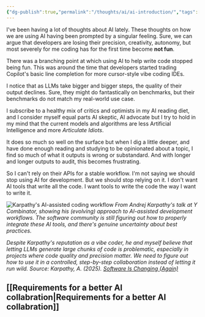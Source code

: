 ```yaml
---
{"dg-publish":true,"permalink":"/thoughts/ai/ai-introduction/","tags":["to_refactor","blogged"],"created":"2025-08-26T19:42:38.799+01:00","updated":"2025-08-30T08:53:00.562+01:00"}
---
```


I've been having a lot of thoughts about AI lately. These thoughts on how we are using AI having been prompted by a singular feeling. Sure, we can argue that developers are losing their precision, creativity, autonomy, but most severely for me coding has for the first time become  **not fun**.

There was a branching point at which using AI to help write code stopped being fun. This was around the time that developers started trading Copilot's basic line completion for more cursor-style vibe coding IDEs.

I notice that as LLMs take bigger and bigger steps, the quality of their output declines. Sure, they might do fantastically on benchmarks, but their benchmarks do not match my real-world use case.

I subscribe to a healthy mix of critics and optimists in my AI reading diet, and I consider myself equal parts AI skeptic, AI advocate but I try to hold in my mind that the current models and algorithms are less Artificial Intelligence and more *Articulate Idiots*.

It does so much so well on the surface but when I dig a little deeper, and have done enough reading and studying to be opinionated about a topic, I find so much of what it outputs is wrong or substandard. And with longer and longer outputs to audit, this becomes frustrating.

So I can't rely on their APIs for a stable workflow. I'm not saying we should stop using AI for development. But we should stop relying on it. I don't want AI tools that write all the code. I want tools to write the code the way I want to write it.


![Karpathy's AI-assisted coding workflow](/img/user/IMAGES/keep-agents-on-leash.png)
*From Andrej Karpathy's talk at Y Combinator, showing his (evolving) approach to AI-assisted development workflows. The software community is still figuring out how to properly integrate these AI tools, and there's genuine uncertainty about best practices.*

*Despite Karpathy's reputation as a vibe coder, he and myself believe that letting LLMs generate large chunks of code is problematic, especially in projects where code quality and precision matter. We need to figure out how to use it in a controlled, step-by-step collaboration instead of letting it run wild. Source: Karpathy, A. (2025). [Software Is Changing (Again)](https://www.youtube.com/watch?v=LCEmiRjPEtQ)*

## [[Requirements for a better AI collabration\|Requirements for a better AI collabration]]
